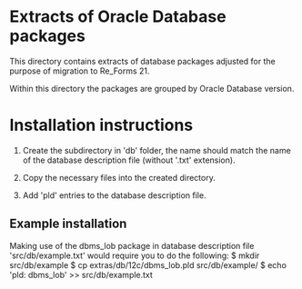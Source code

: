 Extracts of Oracle Database packages
=======================================================
This directory contains extracts of database packages
adjusted for the purpose of migration to Re_Forms 21.

Within this directory the packages are grouped by Oracle Database version.

Installation instructions
=======================================================
  1. Create the subdirectory in 'db' folder, the name should match the name 
     of the database description file (without '.txt' extension).

  2. Copy the necessary files into the created directory.

  3. Add 'pld' entries to the database description file.


Example installation
-------------------------------------------------------
Making use of the dbms_lob package in database description file 'src/db/example.txt' 
would require you to do the following:
  $ mkdir src/db/example
  $ cp extras/db/12c/dbms_lob.pld src/db/example/
  $ echo 'pld: dbms_lob' >> src/db/example.txt
